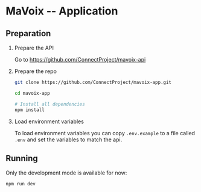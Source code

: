 # MaVoix -- Application

## Preparation

1. Prepare the API

    Go to <https://github.com/ConnectProject/mavoix-api>

2. Prepare the repo

    ```sh
    git clone https://github.com/ConnectProject/mavoix-app.git

    cd mavoix-app

    # Install all dependencies
    npm install
    ```

3. Load environment variables

    To load environment variables you can copy `.env.example` to a file called `.env` and set the variables to match the api.

## Running

Only the development mode is available for now:

```sh
npm run dev
```
